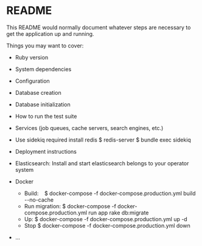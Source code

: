 # README

This README would normally document whatever steps are necessary to get the
application up and running.

Things you may want to cover:

* Ruby version

* System dependencies

* Configuration

* Database creation

* Database initialization

* How to run the test suite

* Services (job queues, cache servers, search engines, etc.)

* Use sidekiq
  required install redis
  $ redis-server
  $ bundle exec sidekiq
* Deployment instructions

* Elasticsearch:
  Install and start elasticsearch belongs to your operator system

* Docker 
  - Build:
    $ docker-compose -f docker-compose.production.yml build --no-cache 
  - Run migration:
    $ docker-compose -f docker-compose.production.yml run app rake db:migrate
  - Up:
    $ docker-compose -f docker-compose.production.yml up -d 
  - Stop
    $ docker-compose -f docker-compose.production.yml down
    
* ...
